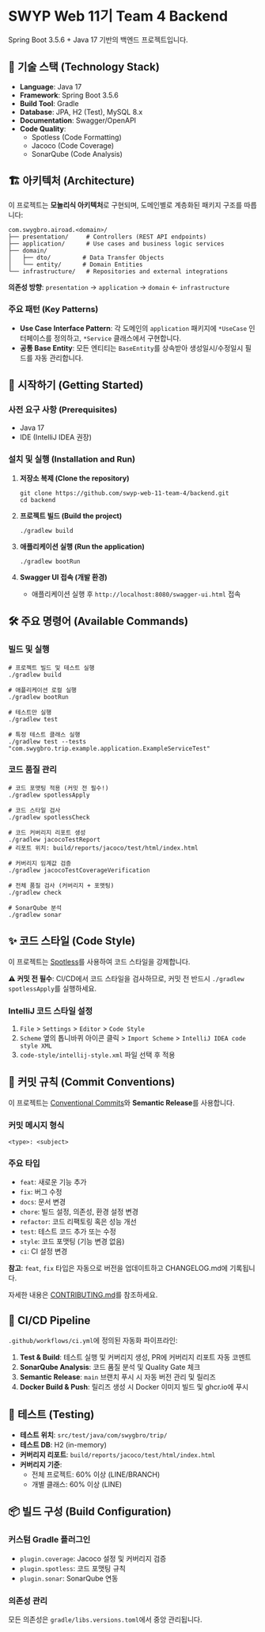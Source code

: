 # SWYP Web 11기 Team 4 Backend

Spring Boot 3.5.6 + Java 17 기반의 백엔드 프로젝트입니다.

## 🚀 기술 스택 (Technology Stack)

- **Language**: Java 17
- **Framework**: Spring Boot 3.5.6
- **Build Tool**: Gradle
- **Database**: JPA, H2 (Test), MySQL 8.x
- **Documentation**: Swagger/OpenAPI
- **Code Quality**:
  - Spotless (Code Formatting)
  - Jacoco (Code Coverage)
  - SonarQube (Code Analysis)

## 🏗️ 아키텍처 (Architecture)

이 프로젝트는 **모놀리식 아키텍처**로 구현되며, 도메인별로 계층화된 패키지 구조를 따릅니다:

```
com.swygbro.airoad.<domain>/
├── presentation/     # Controllers (REST API endpoints)
├── application/      # Use cases and business logic services
├── domain/
│   ├── dto/         # Data Transfer Objects
│   └── entity/      # Domain Entities
└── infrastructure/   # Repositories and external integrations
```

**의존성 방향**: `presentation` → `application` → `domain` ← `infrastructure`

### 주요 패턴 (Key Patterns)

- **Use Case Interface Pattern**: 각 도메인의 `application` 패키지에 `*UseCase` 인터페이스를 정의하고, `*Service` 클래스에서 구현합니다.
- **공통 Base Entity**: 모든 엔티티는 `BaseEntity`를 상속받아 생성일시/수정일시 필드를 자동 관리합니다.

## 🏁 시작하기 (Getting Started)

### 사전 요구 사항 (Prerequisites)

- Java 17
- IDE (IntelliJ IDEA 권장)

### 설치 및 실행 (Installation and Run)

1. **저장소 복제 (Clone the repository)**
   ```shell
   git clone https://github.com/swyp-web-11-team-4/backend.git
   cd backend
   ```

2. **프로젝트 빌드 (Build the project)**
   ```shell
   ./gradlew build
   ```

3. **애플리케이션 실행 (Run the application)**
   ```shell
   ./gradlew bootRun
   ```

4. **Swagger UI 접속 (개발 환경)**
   - 애플리케이션 실행 후 `http://localhost:8080/swagger-ui.html` 접속

## 🛠️ 주요 명령어 (Available Commands)

### 빌드 및 실행
```shell
# 프로젝트 빌드 및 테스트 실행
./gradlew build

# 애플리케이션 로컬 실행
./gradlew bootRun

# 테스트만 실행
./gradlew test

# 특정 테스트 클래스 실행
./gradlew test --tests "com.swygbro.trip.example.application.ExampleServiceTest"
```

### 코드 품질 관리
```shell
# 코드 포맷팅 적용 (커밋 전 필수!)
./gradlew spotlessApply

# 코드 스타일 검사
./gradlew spotlessCheck

# 코드 커버리지 리포트 생성
./gradlew jacocoTestReport
# 리포트 위치: build/reports/jacoco/test/html/index.html

# 커버리지 임계값 검증
./gradlew jacocoTestCoverageVerification

# 전체 품질 검사 (커버리지 + 포맷팅)
./gradlew check

# SonarQube 분석
./gradlew sonar
```

## ✨ 코드 스타일 (Code Style)

이 프로젝트는 [Spotless](https://github.com/diffplug/spotless)를 사용하여 코드 스타일을 강제합니다.

**⚠️ 커밋 전 필수**: CI/CD에서 코드 스타일을 검사하므로, 커밋 전 반드시 `./gradlew spotlessApply`를 실행하세요.

### IntelliJ 코드 스타일 설정

1. `File` > `Settings` > `Editor` > `Code Style`
2. `Scheme` 옆의 톱니바퀴 아이콘 클릭 > `Import Scheme` > `IntelliJ IDEA code style XML`
3. `code-style/intellij-style.xml` 파일 선택 후 적용

## 📝 커밋 규칙 (Commit Conventions)

이 프로젝트는 [Conventional Commits](https://www.conventionalcommits.org/ko/v1.0.0/)와 **Semantic Release**를 사용합니다.

### 커밋 메시지 형식
```
<type>: <subject>
```

### 주요 타입
- `feat`: 새로운 기능 추가
- `fix`: 버그 수정
- `docs`: 문서 변경
- `chore`: 빌드 설정, 의존성, 환경 설정 변경
- `refactor`: 코드 리팩토링 혹은 성능 개선
- `test`: 테스트 코드 추가 또는 수정
- `style`: 코드 포맷팅 (기능 변경 없음)
- `ci`: CI 설정 변경

**참고**: `feat`, `fix` 타입은 자동으로 버전을 업데이트하고 CHANGELOG.md에 기록됩니다.

자세한 내용은 [CONTRIBUTING.md](docs/CONTRIBUTING.md)를 참조하세요.

## 🔄 CI/CD Pipeline

`.github/workflows/ci.yml`에 정의된 자동화 파이프라인:

1. **Test & Build**: 테스트 실행 및 커버리지 생성, PR에 커버리지 리포트 자동 코멘트
2. **SonarQube Analysis**: 코드 품질 분석 및 Quality Gate 체크
3. **Semantic Release**: `main` 브랜치 푸시 시 자동 버전 관리 및 릴리즈
4. **Docker Build & Push**: 릴리즈 생성 시 Docker 이미지 빌드 및 ghcr.io에 푸시

## 🧪 테스트 (Testing)

- **테스트 위치**: `src/test/java/com/swygbro/trip/`
- **테스트 DB**: H2 (in-memory)
- **커버리지 리포트**: `build/reports/jacoco/test/html/index.html`
- **커버리지 기준**:
  - 전체 프로젝트: 60% 이상 (LINE/BRANCH)
  - 개별 클래스: 60% 이상 (LINE)

## 📦 빌드 구성 (Build Configuration)

### 커스텀 Gradle 플러그인
- `plugin.coverage`: Jacoco 설정 및 커버리지 검증
- `plugin.spotless`: 코드 포맷팅 규칙
- `plugin.sonar`: SonarQube 연동

### 의존성 관리
모든 의존성은 `gradle/libs.versions.toml`에서 중앙 관리됩니다.
